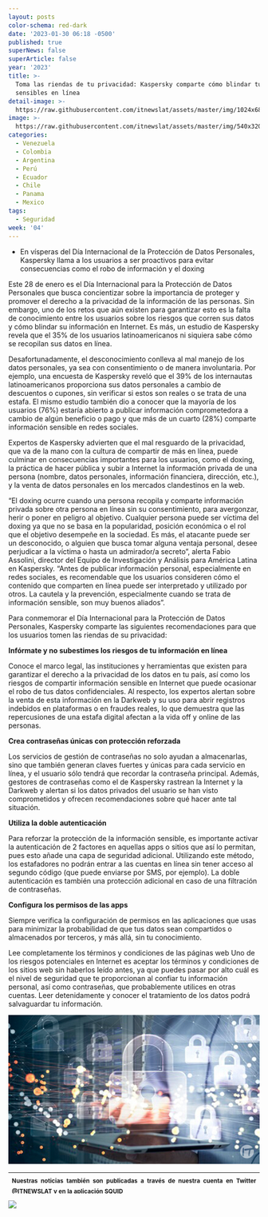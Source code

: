 ```yaml
---
layout: posts
color-schema: red-dark
date: '2023-01-30 06:18 -0500'
published: true
superNews: false
superArticle: false
year: '2023'
title: >-
  Toma las riendas de tu privacidad: Kaspersky comparte cómo blindar tus datos
  sensibles en línea
detail-image: >-
  https://raw.githubusercontent.com/itnewslat/assets/master/img/1024x680/seguridad-table-g.jpg
image: >-
  https://raw.githubusercontent.com/itnewslat/assets/master/img/540x320/seguridad-table-p.jpg
categories:
  - Venezuela
  - Colombia
  - Argentina
  - Perú
  - Ecuador
  - Chile
  - Panama
  - Mexico
tags:
  - Seguridad
week: '04'
---
```

- En vísperas del Día Internacional de la Protección de Datos Personales, Kaspersky llama a los usuarios a ser proactivos para evitar consecuencias como el robo de información y el doxing

Este 28 de enero es el Día Internacional para la Protección de Datos Personales que busca concientizar sobre la importancia de proteger y promover el derecho a la privacidad de la información de las personas. Sin embargo, uno de los retos que aún existen para garantizar esto es la falta de conocimiento entre los usuarios sobre los riesgos que corren sus datos y cómo blindar su información en Internet. Es más, un estudio de Kaspersky revela que el 35% de los usuarios latinoamericanos ni siquiera sabe cómo se recopilan sus datos en línea.
 
Desafortunadamente, el desconocimiento conlleva al mal manejo de los datos personales, ya sea con consentimiento o de manera involuntaria. Por ejemplo, una encuesta de Kaspersky reveló que el 39% de los internautas latinoamericanos proporciona sus datos personales a cambio de descuentos o cupones, sin verificar si estos son reales o se trata de una estafa. El mismo estudio también dio a conocer que la mayoría de los usuarios (76%) estaría abierto a publicar información comprometedora a cambio de algún beneficio o pago y que más de un cuarto (28%) comparte información sensible en redes sociales.

Expertos de Kaspersky advierten que el mal resguardo de la privacidad, que va de la mano con la cultura de compartir de más en línea, puede culminar en consecuencias importantes para los usuarios, como el doxing, la práctica de hacer pública y subir a Internet la información privada de una persona (nombre, datos personales, información financiera, dirección, etc.), y la venta de datos personales en los mercados clandestinos en la web.

“El doxing ocurre cuando una persona recopila y comparte información privada sobre otra persona en línea sin su consentimiento, para avergonzar, herir o poner en peligro al objetivo. Cualquier persona puede ser víctima del doxing ya que no se basa en la popularidad, posición económica o el rol que el objetivo desempeñe en la sociedad. Es más, el atacante puede ser un desconocido, o alguien que busca tomar alguna ventaja personal, desee perjudicar a la víctima o hasta un admirador/a secreto”, alerta Fabio Assolini, director del Equipo de Investigación y Análisis para América Latina en Kaspersky. “Antes de publicar información personal, especialmente en redes sociales, es recomendable que los usuarios consideren cómo el contenido que comparten en línea puede ser interpretado y utilizado por otros. La cautela y la prevención, especialmente cuando se trata de información sensible, son muy buenos aliados”.

Para conmemorar el Día Internacional para la Protección de Datos Personales, Kaspersky comparte las siguientes recomendaciones para que los usuarios tomen las riendas de su privacidad:
 
**Infórmate y no subestimes los riesgos de tu información en línea**

Conoce el marco legal, las instituciones y herramientas que existen para garantizar el derecho a la privacidad de los datos en tu país, así como los riesgos de compartir información sensible en Internet que puede ocasionar el robo de tus datos confidenciales. Al respecto, los expertos alertan sobre la venta de esta información en la Darkweb y su uso para abrir registros indebidos en plataformas o en fraudes reales, lo que demuestra que las repercusiones de una estafa digital afectan a la vida off y online de las personas.

**Crea contraseñas únicas con protección reforzada**

Los servicios de gestión de contraseñas no solo ayudan a almacenarlas, sino que también generan claves fuertes y únicas para cada servicio en línea, y el usuario sólo tendrá que recordar la contraseña principal. Además, gestores de contraseñas como el de Kaspersky rastrean la Internet y la Darkweb y alertan si los datos privados del usuario se han visto comprometidos y ofrecen recomendaciones sobre qué hacer ante tal situación.

**Utiliza la doble autenticación**

Para reforzar la protección de la información sensible, es importante activar la autenticación de 2 factores en aquellas apps o sitios que así lo permitan, pues esto añade una capa de seguridad adicional. Utilizando este método, los estafadores no podrán entrar a las cuentas en línea sin tener acceso al segundo código (que puede enviarse por SMS, por ejemplo). La doble autenticación es también una protección adicional en caso de una filtración de contraseñas.

**Configura los permisos de las apps**

Siempre verifica la configuración de permisos en las aplicaciones que usas para minimizar la probabilidad de que tus datos sean compartidos o almacenados por terceros, y más allá, sin tu conocimiento.

Lee completamente los términos y condiciones de las páginas web
Uno de los riesgos potenciales en Internet es aceptar los términos y condiciones de los sitios web sin haberlos leído antes, ya que puedes pasar por alto cuál es el nivel de seguridad que te proporcionan al confiar tu información personal, así como contraseñas, que probablemente utilices en otras cuentas. Leer detenidamente y conocer el tratamiento de los datos podrá salvaguardar tu información.

![](https://raw.githubusercontent.com/itnewslat/assets/master/img/540x320/seguridad-table-p.jpg)

<table style="height: 42px;" width="569">
<tbody>
<tr>
<td style="text-align: justify;"><sub><strong>Nuestras noticias también son publicadas a través de nuestra cuenta en Twitter <a href="https://twitter.com/itnewslat?lang=es">@ITNEWSLAT</a> y en la aplicación <a href="https://squidapp.co/en/">SQUID</a></strong></sub></td>
</tr>
</tbody>
</table>

<img src="https://tracker.metricool.com/c3po.jpg?hash=56f88a41e39ab42c063cc51676587a04"/>